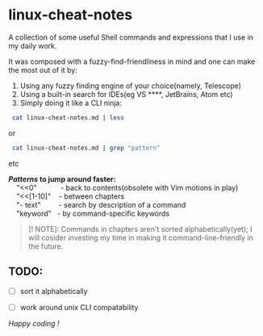 # linux-cheat-notes
A collection of some useful Shell commands and expressions that I use in my daily work.

It was composed with a fuzzy-find-friendliness in mind and one can make the most out of it by:
   
1. Using any fuzzy finding engine of your choice(namely, Telescope)
2. Using a built-in search for IDEs(eg VS ****, JetBrains, Atom etc)
3. Simply doing it like a CLI ninja:

```Bash
 cat linux-cheat-notes.md | less
```
or
```Bash
 cat linux-cheat-notes.md | grep "pattern"
```
etc

**_Patterns_ to jump around faster:** <br>
&nbsp;&nbsp;&nbsp;  "<<0"&nbsp;&nbsp;&nbsp;&nbsp;&nbsp;&nbsp;&nbsp;&nbsp;&nbsp;&nbsp;&nbsp;      - back to contents(obsolete with Vim motions in play)<br>
&nbsp;&nbsp;&nbsp;  "<<[1-10]" &nbsp;&nbsp;&nbsp;- between chapters<br>
&nbsp;&nbsp;&nbsp;  "- text"&nbsp;&nbsp;&nbsp;&nbsp;&nbsp;&nbsp;&nbsp;&nbsp;   - search by description of a command<br>
&nbsp;&nbsp;&nbsp;  "keyword" &nbsp; - by command-specific keywords<br>
   
> [! NOTE]:
 >  Commands in chapters aren't sorted alphabetically(yet);
 >  I will cosider investing my time in making it command-line-friendly in the future.

## TODO:
- [ ] sort it alphabetically
- [ ] work around unix CLI compatability


*Happy coding !*
